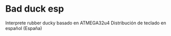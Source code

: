 # Bad duck esp
Interprete rubber ducky basado en ATMEGA32u4 
Distribución de teclado en español (España)
